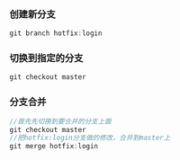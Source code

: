 ### 创建新分支
```js
git branch hotfix:login
```
### 切换到指定的分支
```js
git checkout master
```
### 分支合并
```js
//首先先切换到要合并的分支上面
git checkout master
//把hotfix:login分支做的修改，合并到master上
git merge hotfix:login 
```
